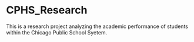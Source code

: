 # CPHS_Research
This is a research project analyzing the academic performance of students within the Chicago Public School Syetem.
